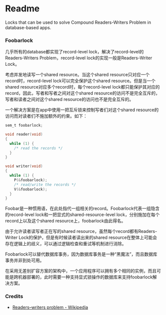 # Readme
Locks that can be used to solve Compound Readers-Writers Problem in database-based apps.

### Foobarlock

几乎所有的database都实现了record-level lock，解决了record-level的Readers-Writers Problem，record-level lock的实现一般是Readers-Writer Lock。

考虑并发地读写一个shared resource。当这个shared resource只对应一个record时，record-level lock可以完全保护这个shared resource。但是当一个shared resource对应多个record时，每个record-level lock都只能保护其对应的record，因此，写者和写者之间对这个shared resource的访问不是完全互斥的，写者和读者之间对这个shared resource的访问也不是完全互斥的。

一个解决方案是在app中使用一把互斥锁来控制写者们对这个shared resource的访问而对读者们不施加额外的约束。如下：

```c
sem_t foobarlock;

void reader(void)
{
  while (1) {
    /* read the records */
  }
}

void writer(void)
{
  while (1) {
    P(&foobarlock);
    /* read/write the records */
    V(&foobarlock);
  }
}
```

Foobar是一种惯用语，在此处指代一组相关的record。Foobarlock代表一组隐含的record-level lock和一把显式的shared-resource-level lock，分别施加在每个record上以及这个shared resource上，foobarlock由此得名。

由于允许读者读写者正在写的shared resource，虽然每个record都有Readers-Writer Lock的保护，但是有时候读者读出来的shared resource在整体上可能会存在逻辑上的歧义，可以通过逻辑检查和重试等机制进行消除。

Foobarlock可以替代数据库事务，因为数据库事务是一种“黑魔法”，而且数据库事务并非到处可用。

在采用无差别扩容方案的架构中，一个应用程序可以拥有多个相同的实例，而且可能是跨机器部署的，此时需要一种支持显式锁操作的数据库来支持foobarlock解决方案。

### Credits
- [Readers–writers problem - Wikipedia](https://en.wikipedia.org/wiki/Readers-writers_problem)
